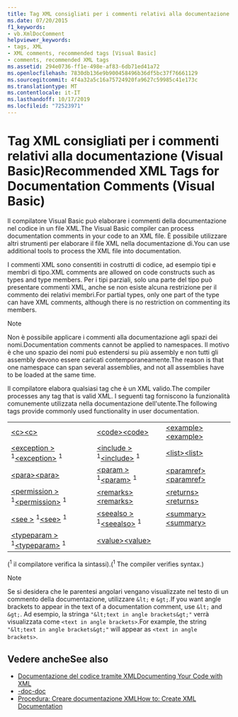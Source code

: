```yaml
---
title: Tag XML consigliati per i commenti relativi alla documentazione (Visual Basic)
ms.date: 07/20/2015
f1_keywords:
- vb.XmlDocComment
helpviewer_keywords:
- tags, XML
- XML comments, recommended tags [Visual Basic]
- comments, recommended XML tags
ms.assetid: 294e0736-ff1e-498e-af83-6db71ed41a72
ms.openlocfilehash: 7830db136e9b900458496b36df5bc37f76661129
ms.sourcegitcommit: 4f4a32a5c16a75724920fa9627c59985c41e173c
ms.translationtype: MT
ms.contentlocale: it-IT
ms.lasthandoff: 10/17/2019
ms.locfileid: "72523971"
---
```

# <a name="recommended-xml-tags-for-documentation-comments-visual-basic"></a><span data-ttu-id="c49dd-102">Tag XML consigliati per i commenti relativi alla documentazione (Visual Basic)</span><span class="sxs-lookup"><span data-stu-id="c49dd-102">Recommended XML Tags for Documentation Comments (Visual Basic)</span></span>
<span data-ttu-id="c49dd-103">Il compilatore Visual Basic può elaborare i commenti della documentazione nel codice in un file XML.</span><span class="sxs-lookup"><span data-stu-id="c49dd-103">The Visual Basic compiler can process documentation comments in your code to an XML file.</span></span> <span data-ttu-id="c49dd-104">È possibile utilizzare altri strumenti per elaborare il file XML nella documentazione di.</span><span class="sxs-lookup"><span data-stu-id="c49dd-104">You can use additional tools to process the XML file into documentation.</span></span>  
  
 <span data-ttu-id="c49dd-105">I commenti XML sono consentiti in costrutti di codice, ad esempio tipi e membri di tipo.</span><span class="sxs-lookup"><span data-stu-id="c49dd-105">XML comments are allowed on code constructs such as types and type members.</span></span> <span data-ttu-id="c49dd-106">Per i tipi parziali, solo una parte del tipo può presentare commenti XML, anche se non esiste alcuna restrizione per il commento dei relativi membri.</span><span class="sxs-lookup"><span data-stu-id="c49dd-106">For partial types, only one part of the type can have XML comments, although there is no restriction on commenting its members.</span></span>  
  
> [!NOTE]
> <span data-ttu-id="c49dd-107">Non è possibile applicare i commenti alla documentazione agli spazi dei nomi.</span><span class="sxs-lookup"><span data-stu-id="c49dd-107">Documentation comments cannot be applied to namespaces.</span></span> <span data-ttu-id="c49dd-108">Il motivo è che uno spazio dei nomi può estendersi su più assembly e non tutti gli assembly devono essere caricati contemporaneamente.</span><span class="sxs-lookup"><span data-stu-id="c49dd-108">The reason is that one namespace can span several assemblies, and not all assemblies have to be loaded at the same time.</span></span>  
  
 <span data-ttu-id="c49dd-109">Il compilatore elabora qualsiasi tag che è un XML valido.</span><span class="sxs-lookup"><span data-stu-id="c49dd-109">The compiler processes any tag that is valid XML.</span></span> <span data-ttu-id="c49dd-110">I seguenti tag forniscono la funzionalità comunemente utilizzata nella documentazione dell'utente.</span><span class="sxs-lookup"><span data-stu-id="c49dd-110">The following tags provide commonly used functionality in user documentation.</span></span>  
  
||||  
|---|---|---|  
|[<span data-ttu-id="c49dd-111">\<c></span><span class="sxs-lookup"><span data-stu-id="c49dd-111">\<c></span></span>](../../../visual-basic/language-reference/xmldoc/c.md)|[<span data-ttu-id="c49dd-112">\<code></span><span class="sxs-lookup"><span data-stu-id="c49dd-112">\<code></span></span>](../../../visual-basic/language-reference/xmldoc/code.md)|[<span data-ttu-id="c49dd-113">\<example></span><span class="sxs-lookup"><span data-stu-id="c49dd-113">\<example></span></span>](../../../visual-basic/language-reference/xmldoc/example.md)|  
|<span data-ttu-id="c49dd-114">[\<exception >](../../../visual-basic/language-reference/xmldoc/exception.md) <sup>1</sup></span><span class="sxs-lookup"><span data-stu-id="c49dd-114">[\<exception>](../../../visual-basic/language-reference/xmldoc/exception.md) <sup>1</sup></span></span>|<span data-ttu-id="c49dd-115">[\<include >](../../../visual-basic/language-reference/xmldoc/include.md) <sup>1</sup></span><span class="sxs-lookup"><span data-stu-id="c49dd-115">[\<include>](../../../visual-basic/language-reference/xmldoc/include.md) <sup>1</sup></span></span>|[<span data-ttu-id="c49dd-116">\<list></span><span class="sxs-lookup"><span data-stu-id="c49dd-116">\<list></span></span>](../../../visual-basic/language-reference/xmldoc/list.md)|  
|[<span data-ttu-id="c49dd-117">\<para></span><span class="sxs-lookup"><span data-stu-id="c49dd-117">\<para></span></span>](../../../visual-basic/language-reference/xmldoc/para.md)|<span data-ttu-id="c49dd-118">[\<param >](../../../visual-basic/language-reference/xmldoc/param.md) <sup>1</sup></span><span class="sxs-lookup"><span data-stu-id="c49dd-118">[\<param>](../../../visual-basic/language-reference/xmldoc/param.md) <sup>1</sup></span></span>|[<span data-ttu-id="c49dd-119">\<paramref></span><span class="sxs-lookup"><span data-stu-id="c49dd-119">\<paramref></span></span>](../../../visual-basic/language-reference/xmldoc/paramref.md)|  
|<span data-ttu-id="c49dd-120">[\<permission >](../../../visual-basic/language-reference/xmldoc/permission.md) <sup>1</sup></span><span class="sxs-lookup"><span data-stu-id="c49dd-120">[\<permission>](../../../visual-basic/language-reference/xmldoc/permission.md) <sup>1</sup></span></span>|[<span data-ttu-id="c49dd-121">\<remarks></span><span class="sxs-lookup"><span data-stu-id="c49dd-121">\<remarks></span></span>](../../../visual-basic/language-reference/xmldoc/remarks.md)|[<span data-ttu-id="c49dd-122">\<returns></span><span class="sxs-lookup"><span data-stu-id="c49dd-122">\<returns></span></span>](../../../visual-basic/language-reference/xmldoc/returns.md)|  
|<span data-ttu-id="c49dd-123">[\<see >](../../../visual-basic/language-reference/xmldoc/see.md) <sup>1</sup></span><span class="sxs-lookup"><span data-stu-id="c49dd-123">[\<see>](../../../visual-basic/language-reference/xmldoc/see.md) <sup>1</sup></span></span>|<span data-ttu-id="c49dd-124">[\<seealso >](../../../visual-basic/language-reference/xmldoc/seealso.md) <sup>1</sup></span><span class="sxs-lookup"><span data-stu-id="c49dd-124">[\<seealso>](../../../visual-basic/language-reference/xmldoc/seealso.md) <sup>1</sup></span></span>|[<span data-ttu-id="c49dd-125">\<summary></span><span class="sxs-lookup"><span data-stu-id="c49dd-125">\<summary></span></span>](../../../visual-basic/language-reference/xmldoc/summary.md)|  
|<span data-ttu-id="c49dd-126">[\<typeparam >](../../../visual-basic/language-reference/xmldoc/typeparam.md) <sup>1</sup></span><span class="sxs-lookup"><span data-stu-id="c49dd-126">[\<typeparam>](../../../visual-basic/language-reference/xmldoc/typeparam.md) <sup>1</sup></span></span>|[<span data-ttu-id="c49dd-127">\<value></span><span class="sxs-lookup"><span data-stu-id="c49dd-127">\<value></span></span>](../../../visual-basic/language-reference/xmldoc/value.md)||  
  
 <span data-ttu-id="c49dd-128">(<sup>1</sup> il compilatore verifica la sintassi).</span><span class="sxs-lookup"><span data-stu-id="c49dd-128">(<sup>1</sup> The compiler verifies syntax.)</span></span>  
  
> [!NOTE]
> <span data-ttu-id="c49dd-129">Se si desidera che le parentesi angolari vengano visualizzate nel testo di un commento della documentazione, utilizzare `&lt;` e `&gt;`.</span><span class="sxs-lookup"><span data-stu-id="c49dd-129">If you want angle brackets to appear in the text of a documentation comment, use `&lt;` and `&gt;`.</span></span> <span data-ttu-id="c49dd-130">Ad esempio, la stringa `"&lt;text in angle brackets&gt;"` verrà visualizzata come `<text in angle brackets>`.</span><span class="sxs-lookup"><span data-stu-id="c49dd-130">For example, the string `"&lt;text in angle brackets&gt;"` will appear as `<text in angle brackets>`.</span></span>  
  
## <a name="see-also"></a><span data-ttu-id="c49dd-131">Vedere anche</span><span class="sxs-lookup"><span data-stu-id="c49dd-131">See also</span></span>

- [<span data-ttu-id="c49dd-132">Documentazione del codice tramite XML</span><span class="sxs-lookup"><span data-stu-id="c49dd-132">Documenting Your Code with XML</span></span>](../../../visual-basic/programming-guide/program-structure/documenting-your-code-with-xml.md)
- [<span data-ttu-id="c49dd-133">-doc</span><span class="sxs-lookup"><span data-stu-id="c49dd-133">-doc</span></span>](../../../visual-basic/reference/command-line-compiler/doc.md)
- [<span data-ttu-id="c49dd-134">Procedura: Creare documentazione XML</span><span class="sxs-lookup"><span data-stu-id="c49dd-134">How to: Create XML Documentation</span></span>](../../../visual-basic/programming-guide/program-structure/how-to-create-xml-documentation.md)
